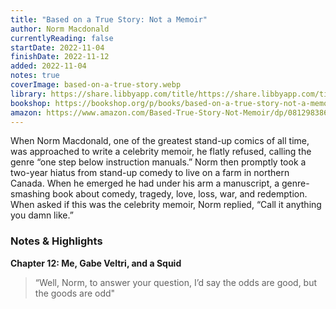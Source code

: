```yaml
---
title: "Based on a True Story: Not a Memoir"
author: Norm Macdonald
currentlyReading: false
startDate: 2022-11-04
finishDate: 2022-11-12
added: 2022-11-04
notes: true
coverImage: based-on-a-true-story.webp
library: https://share.libbyapp.com/title/https://share.libbyapp.com/title/2637556
bookshop: https://bookshop.org/p/books/based-on-a-true-story-not-a-memoir-norm-macdonald/11738248
amazon: https://www.amazon.com/Based-True-Story-Not-Memoir/dp/0812983866
---
```


When Norm Macdonald, one of the greatest stand-up comics of all time, was approached to write a celebrity memoir, he flatly refused, calling the genre “one step below instruction manuals.” Norm then promptly took a two-year hiatus from stand-up comedy to live on a farm in northern Canada. When he emerged he had under his arm a manuscript, a genre-smashing book about comedy, tragedy, love, loss, war, and redemption. When asked if this was the celebrity memoir, Norm replied, “Call it anything you damn like.”

### Notes & Highlights
**Chapter 12: Me, Gabe Veltri, and a Squid**
> “Well, Norm, to answer your question, I’d say the odds are good, but the goods are odd"
